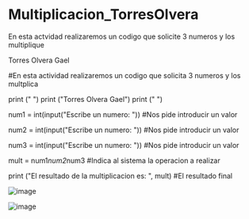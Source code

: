 # Multiplicacion_TorresOlvera

En esta actvidad realizaremos un codigo que solicite 3 numeros y los multiplique

Torres Olvera Gael

#En esta actividad realizaremos un codigo que solicita 3 numeros y los multplica

print (" ")
print ("Torres Olvera Gael")
print (" ")

num1 = int(input("Escribe un numero: ")) #Nos pide introducir un valor

num2 = int(input("Escribe un numero: ")) #Nos pide introducir un valor

num3 = int(input("Escribe un numero: ")) #Nos pide introducir un valor

mult = num1*num2*num3 #Indica al sistema la operacion a realizar

print ("El resultado de la multiplicacion es: ", mult) #El resultado final

![image](https://github.com/user-attachments/assets/b2a14c4b-8a63-4f79-8ac8-b0b40e8eb2b3)

![image](https://github.com/user-attachments/assets/875487d3-6405-4911-b399-a1769f377be2)

